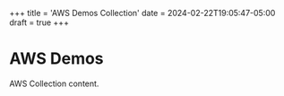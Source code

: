 +++
title = 'AWS Demos Collection'
date = 2024-02-22T19:05:47-05:00
draft = true
+++

# AWS Demos

AWS Collection content.
